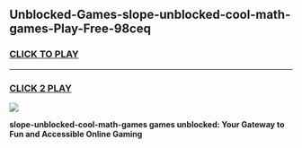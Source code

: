 
## Unblocked-Games-slope-unblocked-cool-math-games-Play-Free-98ceq
<h3>
<a href="https://premium76.site?title=slope-unblocked-cool-math-games&ref=18A1">CLICK TO PLAY</a></h3>
<hr>

<h3>
<a href="https://premium76.site?title=slope-unblocked-cool-math-games&ref=18A1">CLICK 2 PLAY</a>
  
</h3>

<a href="https://premium76.site?title=slope-unblocked-cool-math-games&ref=18A1"><img src="https://clearcache.store/games.png"></a>


**slope-unblocked-cool-math-games games unblocked: Your Gateway to Fun and Accessible Online Gaming**
